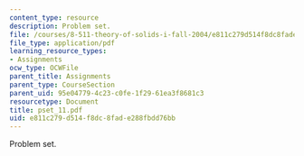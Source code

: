 ```yaml
---
content_type: resource
description: Problem set.
file: /courses/8-511-theory-of-solids-i-fall-2004/e811c279d514f8dc8fade288fbdd76bb_pset_11.pdf
file_type: application/pdf
learning_resource_types:
- Assignments
ocw_type: OCWFile
parent_title: Assignments
parent_type: CourseSection
parent_uid: 95e04779-4c23-c0fe-1f29-61ea3f8681c3
resourcetype: Document
title: pset_11.pdf
uid: e811c279-d514-f8dc-8fad-e288fbdd76bb
---
```

Problem set.

